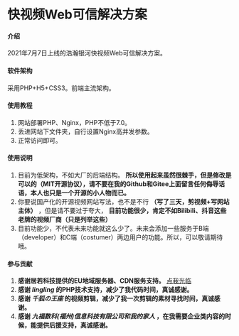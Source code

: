# 快视频Web可信解决方案

#### 介绍
2021年7月7日上线的浩瀚银河快视频Web可信解决方案。

#### 软件架构
采用PHP+H5+CSS3。前端主流架构。

#### 使用教程

1.  网站部署PHP、Nginx，PHP不低于7.0。
2.  丢进网站下文件夹，自行设置Nginx高并发参数。
3.  正常访问即可。

#### 使用说明

1.  目前为低架构，不如大厂的后端结构。 **所以使用起来虽然很棘手，但是修改是可以的（MIT开源协议），请不要在我的Github和Gitee上面留言任何侮辱话语，本人也只是一个开源的小人物而已。** 
2.  你要说国产化的开源视频网站写法，也不是不行 **（写了三天，剪视频+写网站主体）** ，但是请不要过于夸大， **目前功能很少，肯定不如Bilibili、抖音这些老牌的视频厂商（只是列举这些）** 
3.  目前功能少，不代表未来功能就这么少了。未来会添加一些服务于B端（developer）和C端（costumer）两边用户的功能。所以，可以敬请期待哦。

#### 参与贡献

1.   **感谢居若科技提供的EU地域服务器、CDN服务支持。** [点我光临](https://dash.oran.me)
2.   **感谢 _lingling_ 的PHP技术支持，减少了我代码时间，真诚感谢。**
3.   **感谢 _千狐の王座_ 的视频剪辑，减少了我一次剪辑的素材寻找时间，真诚感谢。**
4.   **感谢 _九福数科(福州)信息科技有限公司和我的家人_ ，在我需要企业类内容的时候，能提供后援支持，真诚感谢。**





